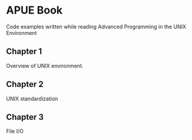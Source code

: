 # APUE Book

Code examples written while reading Advanced Programming in the UNIX Environment

## Chapter 1

Overview of UNIX environment.

## Chapter 2

UNIX standardization

## Chapter 3

File I/O

